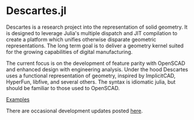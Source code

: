 # Descartes.jl

Descartes is a research project into the representation of solid geometry. It is designed to leverage Julia's multiple dispatch and JIT compilation to create a platform which unifies otherwise disparate geometric representations. The long term goal is to deliver a geometry kernel suited for the growing capabilities of digital manufacturing.

The current focus is on the development of feature parity with OpenSCAD and enhanced design with engineering analysis. Under the hood Descartes uses a functional representation of geometry, inspired by ImplicitCAD, HyperFun, libfive, and several others. The syntax is idiomatic julia, but should be familiar to those used to OpenSCAD.

[Examples](https://github.com/sjkelly/Descartes.jl/tree/master/examples)

There are occasional development updates posted [here](https://sjkellyorg.wordpress.com/category/solid-modeling/).
